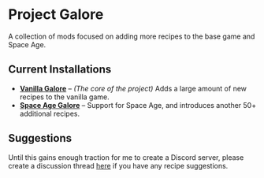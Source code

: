 # Project Galore

A collection of mods focused on adding more recipes to the base game and Space Age.

## Current Installations

-   **[Vanilla Galore](https://mods.factorio.com/mod/vanilla_galore_continued)** – _(The core of the project)_ Adds a large amount of new recipes to the vanilla game.
-   **[Space Age Galore](https://mods.factorio.com/mod/space_age_galore)** – Support for Space Age, and introduces another 50+ additional recipes.

## Suggestions

Until this gains enough traction for me to create a Discord server, please create a discussion thread [here](https://mods.factorio.com/mod/vanilla_galore_continued/discussion) if you have any recipe suggestions.
